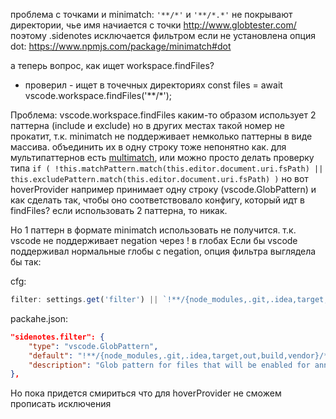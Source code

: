 
проблема с точками и minimatch:
`'**/*'` и `'**/*.*'` не покрывают директории, чье имя начиается с точки
http://www.globtester.com/
поэтому .sidenotes исключается фильтром
если не установлена опция dot:
https://www.npmjs.com/package/minimatch#dot

а теперь вопрос, как ищет workspace.findFiles?
- проверил - ищет в точечных директориях
const files = await vscode.workspace.findFiles('**/*');


Проблема: vscode.workspace.findFiles каким-то образом использует 2 паттерна (include и exclude) но в других местах такой номер не прокатит, т.к. minimatch не поддерживает немколько паттерны в виде массива. объединить их в одну строку тоже непонятно как.
для мультипаттернов есть [multimatch](https://github.com/sindresorhus/multimatch),
или можно просто делать проверку типа `if (
	!this.matchPattern.match(this.editor.document.uri.fsPath)
	|| this.excludePattern.match(this.editor.document.uri.fsPath)
)`
но вот hoverProvider например принимает одну строку (vscode.GlobPattern) и как сделать так, чтобы оно соответствовало конфигу, который идт в findFiles? если использовать 2 паттерна, то никак.

Но 1 паттерн в формате minimatch использовать не получится. т.к. vscode не поддерживает negation через ! в глобах
Если бы vscode поддерживал нормальные глобы с negation, опция фильтра выглядела бы так:

cfg:
```js
filter: settings.get('filter') || `!**/{node_modules,.git,.idea,target,out,build,vendor}/**/*`,
```

packahe.json:
```json
"sidenotes.filter": {
	"type": "vscode.GlobPattern",
	"default": "!**/{node_modules,.git,.idea,target,out,build,vendor}/**/*",
	"description": "Glob pattern for files that will be enabled for annotation."
},
```
Но пока придется смириться что для hoverProvider не сможем прописать исключения
